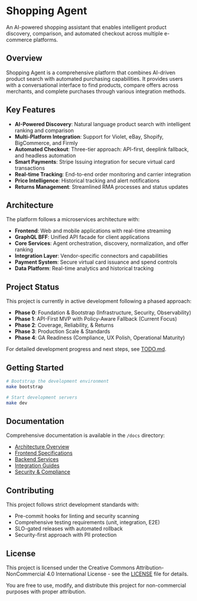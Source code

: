 # Shopping Agent

An AI-powered shopping assistant that enables intelligent product discovery, comparison, and automated checkout across multiple e-commerce platforms.

## Overview

Shopping Agent is a comprehensive platform that combines AI-driven product search with automated purchasing capabilities. It provides users with a conversational interface to find products, compare offers across merchants, and complete purchases through various integration methods.

## Key Features

- **AI-Powered Discovery**: Natural language product search with intelligent ranking and comparison
- **Multi-Platform Integration**: Support for Violet, eBay, Shopify, BigCommerce, and Firmly
- **Automated Checkout**: Three-tier approach: API-first, deeplink fallback, and headless automation
- **Smart Payments**: Stripe Issuing integration for secure virtual card transactions
- **Real-time Tracking**: End-to-end order monitoring and carrier integration
- **Price Intelligence**: Historical tracking and alert notifications
- **Returns Management**: Streamlined RMA processes and status updates

## Architecture

The platform follows a microservices architecture with:

- **Frontend**: Web and mobile applications with real-time streaming
- **GraphQL BFF**: Unified API facade for client applications
- **Core Services**: Agent orchestration, discovery, normalization, and offer ranking
- **Integration Layer**: Vendor-specific connectors and capabilities
- **Payment System**: Secure virtual card issuance and spend controls
- **Data Platform**: Real-time analytics and historical tracking

## Project Status

This project is currently in active development following a phased approach:

- **Phase 0**: Foundation & Bootstrap (Infrastructure, Security, Observability)
- **Phase 1**: API-First MVP with Policy-Aware Fallback (Current Focus)
- **Phase 2**: Coverage, Reliability, & Returns
- **Phase 3**: Production Scale & Standards
- **Phase 4**: GA Readiness (Compliance, UX Polish, Operational Maturity)

For detailed development progress and next steps, see [TODO.md](TODO.md).

## Getting Started

```bash
# Bootstrap the development environment
make bootstrap

# Start development servers
make dev
```

## Documentation

Comprehensive documentation is available in the `/docs` directory:

- [Architecture Overview](docs/ARCHITECTURE.md)
- [Frontend Specifications](docs/FRONTEND.md)
- [Backend Services](docs/BACKEND_SERVICES.md)
- [Integration Guides](docs/INTEGRATIONS.md)
- [Security & Compliance](docs/SECURITY_COMPLIANCE.md)

## Contributing

This project follows strict development standards with:

- Pre-commit hooks for linting and security scanning
- Comprehensive testing requirements (unit, integration, E2E)
- SLO-gated releases with automated rollback
- Security-first approach with PII protection

## License

This project is licensed under the Creative Commons Attribution-NonCommercial 4.0 International License - see the [LICENSE](LICENSE) file for details.

You are free to use, modify, and distribute this project for non-commercial purposes with proper attribution.
